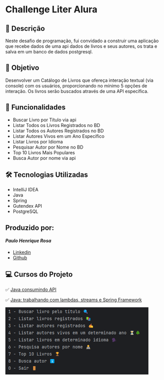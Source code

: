 
# Challenge Liter Alura

## 📱 Descrição
Neste desafio de programação, fui convidado a construir uma aplicação que recebe dados de uma api dados de livros e seus autores, os trata e salva em um banco de dados postgresql.

## 🎯 Objetivo
Desenvolver um Catálogo de Livros que ofereça interação textual (via console) com os usuários, proporcionando no mínimo 5 opções de interação. Os livros serão buscados através de uma API específica.

## 🚀 Funcionalidades
- Buscar Livro por Título via api
- Listar Todos os Livros Registrados no BD
- Listar Todos os Autores Registrados no BD
- Listar Autores Vivos em um Ano Específico
- Listar Livros por Idioma
- Pesquisar Autor por Nome no BD
- Top 10 Livros Mais Populares
- Busca Autor por nome via api

## 🛠️ Tecnologias Utilizadas
- IntelliJ IDEA
- Java
- Spring
- Gutendex API
- PostgreSQL

## Produzido por:
#### *Paulo Henrique Rosa*
- [Linkedin](https://www.linkedin.com/in/paulo-henrique-rosa-dev/)
- [Github](https://github.com/Paulo-back)

## 💻 Cursos do Projeto

✅ [Java consumindo API](https://cursos.alura.com.br/course/java-consumindo-api-gravando-arquivos-lidando-erros)

✅ [Java: trabalhando com lambdas, streams e Spring Framework](https://cursos.alura.com.br/course/java-trabalhando-lambdas-streams-spring-framework)


<img src="img/menu00.png">
